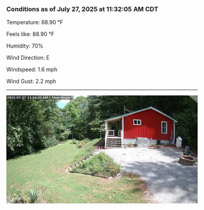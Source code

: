 ### Conditions as of July 27, 2025 at 11:32:05 AM CDT 

Temperature: 88.90 &deg;F

Feels like: 88.90 &deg;F

Humidity: 70%

Wind Direction: E

Windspeed: 1.6 mph

Wind Gust: 2.2 mph

---

<img src="./images/latest.jpeg"/>

